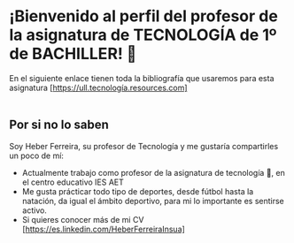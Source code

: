 
# ¡Bienvenido al perfil del profesor de la asignatura de TECNOLOGÍA de 1º de BACHILLER! 👋


En el siguiente enlace tienen toda la bibliografía que usaremos para esta asignatura [https://ull.tecnología.resources.com]
<br>
<br>
## Por si no lo saben ##

Soy Heber Ferreira, su profesor de Tecnología y me gustaría compartirles un poco de mí: 

- Actualmente trabajo como profesor de la asignatura de tecnología 🔭, en el centro educativo IES AET
- Me gusta prácticar todo tipo de deportes, desde fútbol hasta la natación, da igual el ámbito deportivo, para mi lo importante es sentirse activo. 
- Si quieres conocer más de mi CV [https://es.linkedin.com/HeberFerreiraInsua]








<!--
**Heber1610/Heber1610** is a ✨ _special_ ✨ repository because its `README.md` (this file) appears on your GitHub profile.

Here are some ideas to get you started:

- 🔭 I’m currently working on ...
- 🌱 I’m currently learning ...
- 👯 I’m looking to collaborate on ...
- 🤔 I’m looking for help with ...
- 💬 Ask me about ...
- 📫 How to reach me: ...
- 😄 Pronouns: 
- ⚡ Fun fact: ...
-->
